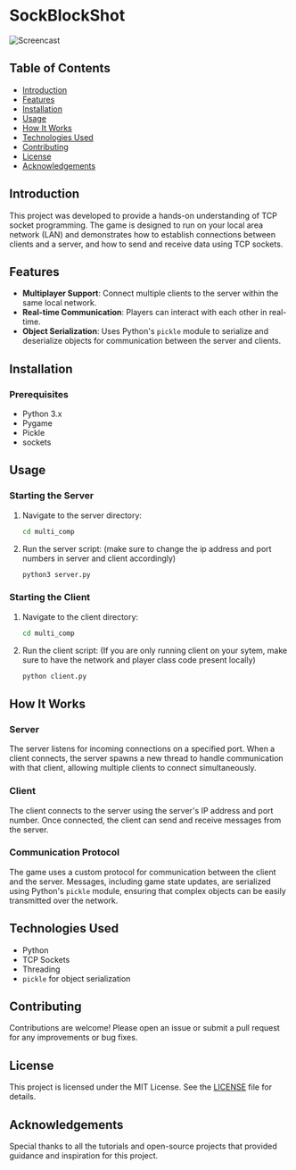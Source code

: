 # SockBlockShot

![Screencast](https://github.com/tren03/pyg/assets/82367813/bdbd9769-42c9-4f04-b3eb-273510c6c0e6)

## Table of Contents
- [Introduction](#introduction)
- [Features](#features)
- [Installation](#installation)
- [Usage](#usage)
- [How It Works](#how-it-works)
- [Technologies Used](#technologies-used)
- [Contributing](#contributing)
- [License](#license)
- [Acknowledgements](#acknowledgements)

## Introduction
This project was developed to provide a hands-on understanding of TCP socket programming. The game is designed to run on your local area network (LAN) and demonstrates how to establish connections between clients and a server, and how to send and receive data using TCP sockets.

## Features
- **Multiplayer Support**: Connect multiple clients to the server within the same local network.
- **Real-time Communication**: Players can interact with each other in real-time.
- **Object Serialization**: Uses Python's `pickle` module to serialize and deserialize objects for communication between the server and clients.

## Installation
### Prerequisites
- Python 3.x
- Pygame
- Pickle
- sockets

## Usage
### Starting the Server
1. Navigate to the server directory:
    ```sh
    cd multi_comp
    ```
2. Run the server script: (make sure to change the ip address and port numbers in server and client accordingly)
    ```sh
    python3 server.py
    ```

### Starting the Client
1. Navigate to the client directory:
    ```sh
    cd multi_comp
    ```
2. Run the client script: (If you are only running client on your sytem, make sure to have the network and player class code present locally)
    ```sh
    python client.py
    ```

## How It Works
### Server
The server listens for incoming connections on a specified port. When a client connects, the server spawns a new thread to handle communication with that client, allowing multiple clients to connect simultaneously.

### Client
The client connects to the server using the server's IP address and port number. Once connected, the client can send and receive messages from the server.

### Communication Protocol
The game uses a custom protocol for communication between the client and the server. Messages, including game state updates, are serialized using Python's `pickle` module, ensuring that complex objects can be easily transmitted over the network.

## Technologies Used
- Python
- TCP Sockets
- Threading
- `pickle` for object serialization

## Contributing
Contributions are welcome! Please open an issue or submit a pull request for any improvements or bug fixes.

## License
This project is licensed under the MIT License. See the [LICENSE](LICENSE) file for details.

## Acknowledgements
Special thanks to all the tutorials and open-source projects that provided guidance and inspiration for this project.

